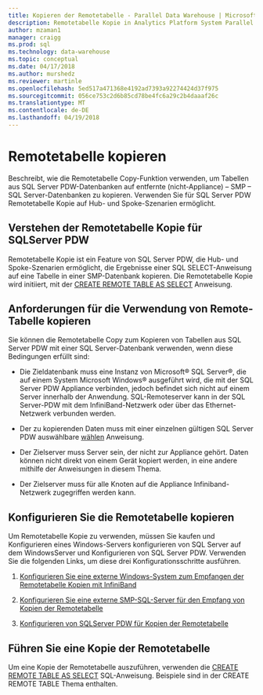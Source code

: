 ```yaml
---
title: Kopieren der Remotetabelle - Parallel Data Warehouse | Microsoft Docs
description: Remotetabelle Kopie in Analytics Platform System Parallel Data Warehouse verwenden.
author: mzaman1
manager: craigg
ms.prod: sql
ms.technology: data-warehouse
ms.topic: conceptual
ms.date: 04/17/2018
ms.author: murshedz
ms.reviewer: martinle
ms.openlocfilehash: 5ed517a471368e4192ad7393a92274424d37f975
ms.sourcegitcommit: 056ce753c2d6b85cd78be4fc6a29c2b4daaaf26c
ms.translationtype: MT
ms.contentlocale: de-DE
ms.lasthandoff: 04/19/2018
---
```

# <a name="remote-table-copy"></a>Remotetabelle kopieren
Beschreibt, wie die Remotetabelle Copy-Funktion verwenden, um Tabellen aus SQL Server PDW-Datenbanken auf entfernte (nicht-Appliance) – SMP – SQL Server-Datenbanken zu kopieren. Verwenden Sie für SQL Server PDW Remotetabelle Kopie auf Hub- und Spoke-Szenarien ermöglicht.  
  
## <a name="BasicsPDE"></a>Verstehen der Remotetabelle Kopie für SQLServer PDW  
Remotetabelle Kopie ist ein Feature von SQL Server PDW, die Hub- und Spoke-Szenarien ermöglicht, die Ergebnisse einer SQL SELECT-Anweisung auf eine Tabelle in einer SMP-Datenbank kopieren. Die Remotetabelle Kopie wird initiiert, mit der [CREATE REMOTE TABLE AS SELECT](../t-sql/statements/create-remote-table-as-select-parallel-data-warehouse.md) Anweisung.  
  
## <a name="BasicsPrerequisites"></a>Anforderungen für die Verwendung von Remote-Tabelle kopieren  
Sie können die Remotetabelle Copy zum Kopieren von Tabellen aus SQL Server PDW mit einer SQL Server-Datenbank verwenden, wenn diese Bedingungen erfüllt sind:  
  
-   Die Zieldatenbank muss eine Instanz von Microsoft® SQL Server®, die auf einem System Microsoft Windows® ausgeführt wird, die mit der SQL Server PDW Appliance verbinden, jedoch befindet sich nicht auf einem Server innerhalb der Anwendung. SQL-Remoteserver kann in der SQL Server-PDW mit dem InfiniBand-Netzwerk oder über das Ethernet-Netzwerk verbunden werden.  
  
-   Der zu kopierenden Daten muss mit einer einzelnen gültigen SQL Server PDW auswählbare [wählen](../t-sql/queries/select-transact-sql.md) Anweisung.  
  
-   Der Zielserver muss Server sein, der nicht zur Appliance gehört. Daten können nicht direkt von einem Gerät kopiert werden, in eine andere mithilfe der Anweisungen in diesem Thema.  
  
-   Der Zielserver muss für alle Knoten auf die Appliance Infiniband-Netzwerk zugegriffen werden kann.  
  
## <a name="ConfigureRemote"></a>Konfigurieren Sie die Remotetabelle kopieren  
Um Remotetabelle Kopie zu verwenden, müssen Sie kaufen und Konfigurieren eines Windows-Servers konfigurieren von SQL Server auf dem WindowsServer und Konfigurieren von SQL Server PDW. Verwenden Sie die folgenden Links, um diese drei Konfigurationsschritte ausführen.  
  
1.  [Konfigurieren Sie eine externe Windows-System zum Empfangen der Remotetabelle Kopien mit InfiniBand](configure-an-external-windows-system-to-receive-remote-table-copies-using-infiniband.md)  
  
2.  [Konfigurieren Sie eine externe SMP-SQL-Server für den Empfang von Kopien der Remotetabelle](configure-an-external-smp-sql-server-to-receive-remote-table-copies.md)  
  
3.  [Konfigurieren von SQLServer PDW für Kopien der Remotetabelle](configure-sql-server-pdw-for-remote-table-copies.md)  
  
## <a name="PerformRemote"></a>Führen Sie eine Kopie der Remotetabelle  
Um eine Kopie der Remotetabelle auszuführen, verwenden die [CREATE REMOTE TABLE AS SELECT](../t-sql/statements/create-remote-table-as-select-parallel-data-warehouse.md) SQL-Anweisung. Beispiele sind in der CREATE REMOTE TABLE Thema enthalten.  
  
<!-- MISSING LINKS 
## See Also  
[Common Metadata Query Examples &#40;SQL Server PDW&#41;](../sqlpdw/common-metadata-query-examples-sql-server-pdw.md)  
-->
  
